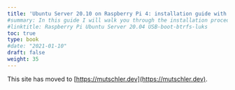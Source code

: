 ```yaml
---
title: 'Ubuntu Server 20.10 on Raspberry Pi 4: installation guide with USB Boot (no SD card) and full disk encryption (excluding /boot) using btrfs-inside-luks and auto-apt snapshots with Timeshift'
#summary: In this guide I will walk you through the installation procedure to get an Ubuntu 20.10 system with a luks-encrypted partition for the root filesystem (excluding /boot) formatted with btrfs that contains a subvolume @ for / and a subvolume @home for /home running on a Raspberry Pi 4. The system is installed to an external bootable USB drive so no SD card is required. I will show how to optimize the btrfs mount options and how to get a headless server, i.e. remotely unlock the luks partition using Dropbear which enables one to use SSH to decrypt the luks-encrypted partitions after a reboot. This layout enables one to use Timeshift and timeshift-autosnap-apt which will regularly take snapshots of the system and particularly on any apt operation.
#linktitle: Raspberry Pi Ubuntu Server 20.04 USB-boot-btrfs-luks
toc: true
type: book
#date: "2021-01-10"
draft: false
weight: 35
---
```

This site has moved to [https://mutschler.dev](https://mutschler.dev).